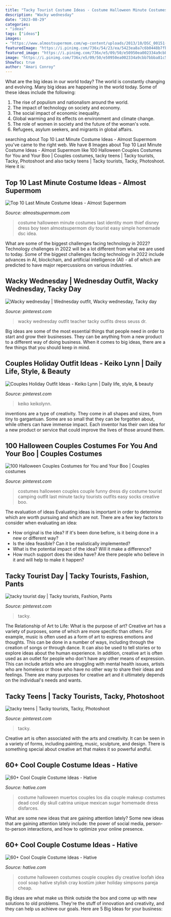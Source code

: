 ```yaml
---
title: "Tacky Tourist Costume Ideas - Costume Halloween Minute Costumes Last Identity Mom Thief Disney Dress Boy Teen Almostsupermom Diy Tourist Easy Simple Homemade Dsc Idea"
description: "Wacky wednesday"
date: "2023-08-29"
categories:
- "ideas"
tags: ["ideas"]
images:
- "https://www.almostsupermom.com/wp-content/uploads/2013/10/DSC_00151-e1395537389422-679x1024.jpg"
featuredImage: "https://i.pinimg.com/736x/54/23/ea/5423ea8a7c6b0448b7fbe3752b075b91.jpg"
featured_image: "https://i.pinimg.com/736x/e5/09/50/e50950ea002334a9cbb7bbba81c5f195--halloween-couples-couple-halloween-costumes.jpg"
image: "https://i.pinimg.com/736x/e5/09/50/e50950ea002334a9cbb7bbba81c5f195--halloween-couples-couple-halloween-costumes.jpg"
ShowToc: true
author: "Amari Conroy"
---
```



What are the big ideas in our world today?
The world is constantly changing and evolving. Many big ideas are happening in the world today. Some of these ideas include the following:
1. The rise of populism and nationalism around the world.
2. The impact of technology on society and economy.
3. The social impact of economic inequality. 
4. Global warming and its effects on environment and climate change. 
5. The role of women in society and the future of the woman's vote. 
6. Refugees, asylum seekers, and migrants in global affairs. 

	

		
searching about Top 10 Last Minute Costume Ideas - Almost Supermom you've came to the right web. We have 8 Images about Top 10 Last Minute Costume Ideas - Almost Supermom like 100 Halloween Couples Costumes for You and Your Boo | Couples costumes, tacky teens | Tacky tourists, Tacky, Photoshoot and also tacky teens | Tacky tourists, Tacky, Photoshoot. Here it is:
		
    
## Top 10 Last Minute Costume Ideas - Almost Supermom

<img loading=lazy src="https://www.almostsupermom.com/wp-content/uploads/2013/10/DSC_00151-e1395537389422-679x1024.jpg" onerror="this.onerror=null;this.src='https://tse3.mm.bing.net/th?id=OIP.c00FVPs9_zekb7B__RKh8wHaLK&amp;pid=15.1';" alt="Top 10 Last Minute Costume Ideas - Almost Supermom">

_Source: almostsupermom.com_

>costume halloween minute costumes last identity mom thief disney dress boy teen almostsupermom diy tourist easy simple homemade dsc idea. 

	

What are some of the biggest challenges facing technology in 2022?
Technology challenges in 2022 will be a lot different from what we are used to today. Some of the biggest challenges facing technology in 2022 include advances in AI, blockchain, and artificial intelligence (AI) - all of which are predicted to have major repercussions on various industries.

    
## Wacky Wednesday | Wednesday Outfit, Wacky Wednesday, Tacky Day

<img loading=lazy src="https://i.pinimg.com/736x/ae/82/96/ae829693569b65ec2d379a910605a834.jpg" onerror="this.onerror=null;this.src='https://tse3.mm.bing.net/th?id=OIP.4dQX43g5-TTWQnYhx0DGcQHaLH&amp;pid=15.1';" alt="Wacky wednesday | Wednesday outfit, Wacky wednesday, Tacky day">

_Source: pinterest.com_

>wacky wednesday outfit teacher tacky outfits dress seuss dr. 

	

Big ideas are some of the most essential things that people need in order to start and grow their businesses. They can be anything from a new product to a different way of doing business. When it comes to big ideas, there are a few things that you should keep in mind. 

    
## Couples Holiday Outfit Ideas - Keiko Lynn | Daily Life, Style, &amp; Beauty

<img loading=lazy src="https://i.pinimg.com/originals/09/92/65/099265730f39a8563ccc0c27a2e7272a.jpg" onerror="this.onerror=null;this.src='https://tse3.mm.bing.net/th?id=OIP.ZEmACNG4x52BNDEcznCFzAHaLH&amp;pid=15.1';" alt="Couples Holiday Outfit Ideas - Keiko Lynn | Daily life, style, &amp; beauty">

_Source: pinterest.com_

>keiko keikolynn. 

	

inventions are a type of creativity. They come in all shapes and sizes, from tiny to gargantuan. Some are so small that they can be forgotten about, while others can have immense impact. Each inventor has their own idea for a new product or service that could improve the lives of those around them.

    
## 100 Halloween Couples Costumes For You And Your Boo | Couples Costumes

<img loading=lazy src="https://i.pinimg.com/736x/e5/09/50/e50950ea002334a9cbb7bbba81c5f195--halloween-couples-couple-halloween-costumes.jpg" onerror="this.onerror=null;this.src='https://tse1.mm.bing.net/th?id=OIP._Locupb9T6Ytqc0ijBQR6QHaK3&amp;pid=15.1';" alt="100 Halloween Couples Costumes for You and Your Boo | Couples costumes">

_Source: pinterest.com_

>costumes halloween couples couple funny dress diy costume tourist camping outfit last minute tacky tourists outfits easy socks creative boo. 

	

The evaluation of ideas
Evaluating ideas is important in order to determine which are worth pursuing and which are not. There are a few key factors to consider when evaluating an idea:
- How original is the idea? If it's been done before, is it being done in a new or different way?
- Is the idea feasible? Can it be realistically implemented?
- What is the potential impact of the idea? Will it make a difference?
- How much support does the idea have? Are there people who believe in it and will help to make it happen?

    
## Tacky Tourist Day | Tacky Tourists, Fashion, Pants

<img loading=lazy src="https://i.pinimg.com/736x/54/23/ea/5423ea8a7c6b0448b7fbe3752b075b91.jpg" onerror="this.onerror=null;this.src='https://tse3.mm.bing.net/th?id=OIP.j8Uy0uCH9UxqbZ3hS95ysQHaJ3&amp;pid=15.1';" alt="tacky tourist day | Tacky tourists, Fashion, Pants">

_Source: pinterest.com_

>tacky. 

	

The Relationship of Art to Life: What is the purpose of art?
Creative art has a variety of purposes, some of which are more specific than others. For example, music is often used as a form of art to express emotions and thoughts. This can be done in a number of ways, including through the creation of songs or through dance. It can also be used to tell stories or to explore ideas about the human experience. In addition, creative art is often used as an outlet for people who don't have any other means of expression. This can include artists who are struggling with mental health issues, artists who are homeless or those who have no other way to share their ideas and feelings. There are many purposes for creative art and it ultimately depends on the individual's needs and wants.

    
## Tacky Teens | Tacky Tourists, Tacky, Photoshoot

<img loading=lazy src="https://i.pinimg.com/736x/be/88/a9/be88a9f58b9ebb3c4bfb24d6a7cd7e82.jpg" onerror="this.onerror=null;this.src='https://tse1.mm.bing.net/th?id=OIP.I4WfdmUuVvnYc2ATAGpnFQHaJz&amp;pid=15.1';" alt="tacky teens | Tacky tourists, Tacky, Photoshoot">

_Source: pinterest.com_

>tacky. 

	

Creative art is often associated with the arts and creativity. It can be seen in a variety of forms, including painting, music, sculpture, and design. There is something special about creative art that makes it so powerful andful.

    
## 60+ Cool Couple Costume Ideas - Hative

<img loading=lazy src="https://hative.com/wp-content/uploads/2016/10/couple-costumes/48-couple-costume-ideas-2.jpg" onerror="this.onerror=null;this.src='https://tse4.mm.bing.net/th?id=OIP.VWY0OSmQFXVfjhpxTSERSwHaJt&amp;pid=15.1';" alt="60+ Cool Couple Costume Ideas - Hative">

_Source: hative.com_

>costume halloween muertos couples los dia couple makeup costumes dead cool diy skull catrina unique mexican sugar homemade dress disfarces. 

	

What are some new ideas that are gaining attention lately?
Some new ideas that are gaining attention lately include: the power of social media, person-to-person interactions, and how to optimize your online presence.

    
## 60+ Cool Couple Costume Ideas - Hative

<img loading=lazy src="https://hative.com/wp-content/uploads/2016/10/couple-costumes/49-couple-costume-ideas.jpg" onerror="this.onerror=null;this.src='https://tse4.mm.bing.net/th?id=OIP.Ih4_uJGrr_tMRQysjKTTAwHaJ6&amp;pid=15.1';" alt="60+ Cool Couple Costume Ideas - Hative">

_Source: hative.com_

>costume halloween costumes couple couples diy creative loofah idea cool soap hative stylish cray kostüm joker holiday simpsons pareja cheap. 

	

Big ideas are what make us think outside the box and come up with new solutions to old problems. They're the stuff of innovation and creativity, and they can help us achieve our goals. Here are 5 Big Ideas for your business: 

